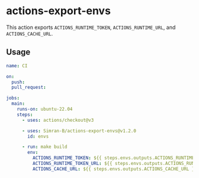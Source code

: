 # actions-export-envs

This action exports `ACTIONS_RUNTIME_TOKEN`, `ACTIONS_RUNTIME_URL`, and `ACTIONS_CACHE_URL`.

## Usage

```yaml
name: CI

on:
  push:
  pull_request:

jobs:
  main:
    runs-on: ubuntu-22.04
    steps:
      - uses: actions/checkout@v3

      - uses: Simran-B/actions-export-envs@v1.2.0
        id: envs

      - run: make build
        env:
          ACTIONS_RUNTIME_TOKEN: ${{ steps.envs.outputs.ACTIONS_RUNTIME_TOKEN }}
          ACTIONS_RUNTIME_TOKEN_URL: ${{ steps.envs.outputs.ACTIONS_RUNTIME_URL }}
          ACTIONS_CACHE_URL: ${{ steps.envs.outputs.ACTIONS_CACHE_URL }}
```
